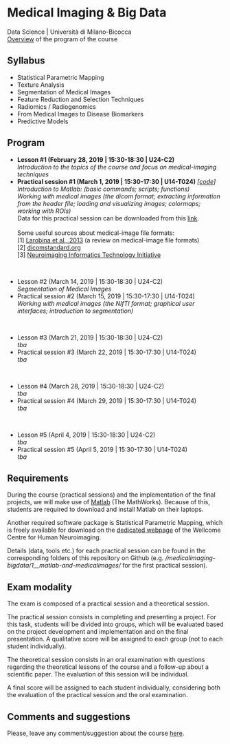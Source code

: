 # Medical Imaging &amp; Big Data
Data Science | Università di Milano-Bicocca
<br>
[Overview](https://github.com/christiansalvatore/medicalimaging-bigdata/blob/master/overview.pdf) of the program of the course

## Syllabus
* Statistical Parametric Mapping  
* Texture Analysis
* Segmentation of Medical Images
* Feature Reduction and Selection Techniques
* Radiomics / Radiogenomics
* From Medical Images to Disease Biomarkers
* Predictive Models

## Program
* __Lesson #1 (February 28, 2019 | 15:30-18:30 | U24-C2)__ <br>
_Introduction to the topics of the course and focus on medical-imaging techniques_
* __Practical session #1 (March 1, 2019 | 15:30-17:30 | U14-T024)__ _[[code](https://github.com/christiansalvatore/medicalimaging-bigdata/blob/master/1__matlab-and-medicalimages/main__practicalsession1.m)]_ <br>
_Introduction to Matlab: (basic commands; scripts; functions)_ <br>
_Working with medical images (the dicom format; extracting information from the header file; loading and visualizing images; colormaps; working with ROIs)_ <br>
Data for this practical session can be downloaded from this [link](https://www.dropbox.com/s/6r8et6x0ps9uc14/data.zip?dl=0). <br><br>
Some useful sources about medical-image file formats: <br>
[1] [Larobina et al., 2013](https://www.ncbi.nlm.nih.gov/pmc/articles/PMC3948928/pdf/10278_2013_Article_9657.pdf) (a review on medical-image file formats) <br>
[2] [dicomstandard.org](https://www.dicomstandard.org/) <br>
[3] [Neuroimaging Informatics Technology Initiative](https://nifti.nimh.nih.gov/)

<br>

* Lesson #2 (March 14, 2019 | 15:30-18:30 | U24-C2) <br>
_Segmentation of Medical Images_
* Practical session #2 (March 15, 2019 | 15:30-17:30 | U14-T024) <br>
_Working with medical images (the NIfTI format; graphical user interfaces; introduction to segmentation)_

<br>

* Lesson #3 (March 21, 2019 | 15:30-18:30 | U24-C2) <br>
_tba_
* Practical session #3 (March 22, 2019 | 15:30-17:30 | U14-T024) <br>
_tba_

<br>

* Lesson #4 (March 28, 2019 | 15:30-18:30 | U24-C2) <br>
_tba_
* Practical session #4 (March 29, 2019 | 15:30-17:30 | U14-T024) <br>
_tba_

<br>

* Lesson #5 (April 4, 2019 | 15:30-18:30 | U24-C2) <br>
_tba_
* Practical session #5 (April 5, 2019 | 15:30-17:30 | U14-T024) <br>
_tba_

## Requirements
During the course (practical sessions) and the implementation of the final projects, we will make use of [Matlab](https://it.mathworks.com/) (The MathWorks). Because of this, students are required to download and install Matlab on their laptops.

Another required software package is Statistical Parametric Mapping, which is freely available for download on the [dedicated webpage](https://www.fil.ion.ucl.ac.uk/spm/) of the Wellcome Centre for Human Neuroimaging.

Details (data, tools etc.) for each practical session can be found in the corresponding folders of this repository on Github (e.g. _/medicalimaging-bigdata/1__matlab-and-medicalimages/_ for the first practical session).

## Exam modality
The exam is composed of a practical session and a theoretical session.

The practical session consists in completing and presenting a project. For this task, students will be divided into groups, which will be evaluated based on the project development and implementation and on the final presentation. A qualitative score will be assigned to each group (not to each student individually).

The theoretical session consists in an oral examination with questions regarding the theoretical lessons of the course and a follow-up about a scientific paper. The evaluation of this session will be individual.

A final score will be assigned to each student individually, considering both the evaluation of the practical session and the oral examination.

## Comments and suggestions
Please, leave any comment/suggestion about the course [here](https://docs.google.com/forms/d/e/1FAIpQLSdUlSSaCsfvgodO93Qq2IslxJEoJoA2M8gSOsHp864QyrSh9g/viewform?usp=sf_link).
